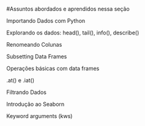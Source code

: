 #Assuntos abordados e aprendidos nessa seção

Importando Dados com Python

Explorando os dados: head(), tail(), info(), describe()

Renomeando Colunas

Subsetting Data Frames

Operações básicas com data frames

.at() e .iat()

Filtrando Dados

Introdução ao Seaborn

Keyword arguments (kws)
